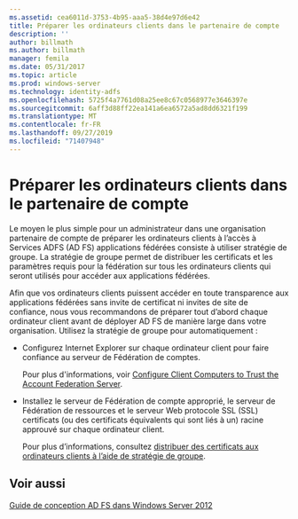 ```yaml
---
ms.assetid: cea6011d-3753-4b95-aaa5-38d4e97d6e42
title: Préparer les ordinateurs clients dans le partenaire de compte
description: ''
author: billmath
ms.author: billmath
manager: femila
ms.date: 05/31/2017
ms.topic: article
ms.prod: windows-server
ms.technology: identity-adfs
ms.openlocfilehash: 5725f4a7761d08a25ee8c67c0568977e3646397e
ms.sourcegitcommit: 6aff3d88ff22ea141a6ea6572a5ad8dd6321f199
ms.translationtype: MT
ms.contentlocale: fr-FR
ms.lasthandoff: 09/27/2019
ms.locfileid: "71407948"
---
```

# <a name="prepare-client-computers-in-the-account-partner"></a>Préparer les ordinateurs clients dans le partenaire de compte

Le moyen le plus simple pour un administrateur dans une organisation partenaire de compte de préparer les ordinateurs clients à l’accès à Services ADFS \(AD FS\) applications fédérées consiste à utiliser stratégie de groupe. La stratégie de groupe permet de distribuer les certificats et les paramètres requis pour la fédération sur tous les ordinateurs clients qui seront utilisés pour accéder aux applications fédérées.  
  
Afin que vos ordinateurs clients puissent accéder en toute transparence aux applications fédérées sans invite de certificat ni invites de site de confiance, nous vous recommandons de préparer tout d’abord chaque ordinateur client avant de déployer AD FS de manière large dans votre organisation. Utilisez la stratégie de groupe pour automatiquement :  
  
-   Configurez Internet Explorer sur chaque ordinateur client pour faire confiance au serveur de Fédération de comptes.  
  
    Pour plus d'informations, voir [Configure Client Computers to Trust the Account Federation Server](../../ad-fs/deployment/Configure-Client-Computers-to-Trust-the-Account-Federation-Server.md).  
  
-   Installez le serveur de Fédération de compte approprié, le serveur de Fédération de ressources et le serveur Web protocole SSL \(SSL\) certificats \(ou des certificats équivalents qui sont liés à un\) racine approuvé sur chaque ordinateur client.  
  
    Pour plus d’informations, consultez [distribuer des certificats aux ordinateurs clients à l’aide de stratégie de groupe](../../ad-fs/deployment/Distribute-Certificates-to-Client-Computers-by-Using-Group-Policy.md).  
  

## <a name="see-also"></a>Voir aussi
[Guide de conception AD FS dans Windows Server 2012](AD-FS-Design-Guide-in-Windows-Server-2012.md)
